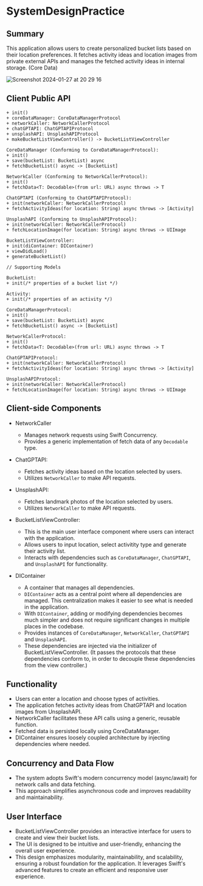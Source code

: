 # SystemDesignPractice

## Summary

This application allows users to create personalized bucket lists based on their location preferences. It fetches activity ideas and location images from private external APIs and manages the fetched activity ideas in internal storage. (Core Data)

![Screenshot 2024-01-27 at 20 29 16](https://github.com/jamesryu108/SystemDesignPractice/assets/33236626/9bc53a79-8924-47f4-a867-10232c98e7d5)

## Client Public API

```DIContainer:
+ init()
+ coreDataManager: CoreDataManagerProtocol
+ networkCaller: NetworkCallerProtocol
+ chatGPTAPI: ChatGPTAPIProtocol
+ unsplashAPI: UnsplashAPIProtocol
+ makeBucketListViewController() -> BucketListViewController

CoreDataManager (Conforming to CoreDataManagerProtocol):
+ init()
+ save(bucketList: BucketList) async
+ fetchBucketList() async -> [BucketList]

NetworkCaller (Conforming to NetworkCallerProtocol):
+ init()
+ fetchData<T: Decodable>(from url: URL) async throws -> T

ChatGPTAPI (Conforming to ChatGPTAPIProtocol):
+ init(networkCaller: NetworkCallerProtocol)
+ fetchActivityIdeas(for location: String) async throws -> [Activity]

UnsplashAPI (Conforming to UnsplashAPIProtocol):
+ init(networkCaller: NetworkCallerProtocol)
+ fetchLocationImage(for location: String) async throws -> UIImage

BucketListViewController:
+ init(diContainer: DIContainer)
+ viewDidLoad()
+ generateBucketList()

// Supporting Models

BucketList:
+ init(/* properties of a bucket list */)

Activity:
+ init(/* properties of an activity */)

CoreDataManagerProtocol:
+ init()
+ save(bucketList: BucketList) async
+ fetchBucketList() async -> [BucketList]

NetworkCallerProtocol:
+ init()
+ fetchData<T: Decodable>(from url: URL) async throws -> T

ChatGPTAPIProtocol:
+ init(networkCaller: NetworkCallerProtocol)
+ fetchActivityIdeas(for location: String) async throws -> [Activity]

UnsplashAPIProtocol:
+ init(networkCaller: NetworkCallerProtocol)
+ fetchLocationImage(for location: String) async throws -> UIImage

```
## Client-side Components

* NetworkCaller
  - Manages network requests using Swift Concurrency.
  - Provides a generic implementation of fetch data of any `Decodable` type.
 
* ChatGPTAPI:
  - Fetches activity ideas based on the location selected by users.
  - Utilizes `NetworkCaller` to make API requests.
 
* UnsplashAPI:
  - Fetches landmark photos of the location selected by users.
  - Utilizes `NetworkCaller` to make API requests.
 
* BucketListViewController:
  - This is the main user interface component where users can interact with the application.
  - Allows users to input location, select activitity type and generate their activity list.
  - Interacts with dependencies such as `CoreDataManager`, `ChatGPTAPI`, and `UnsplashAPI` for functionality.

* DIContainer
  - A container that manages all dependencies.
  - `DIContainer` acts as a central point where all dependencies are managed. This centralization makes it easier to see what is needed in the application.
  - With `DIContainer`, adding or modifying dependencies becomes much simpler and does not require significant changes in multiple places in the codebase. 
  - Provides instances of `CoreDataManager`, `NetworkCaller`, `ChatGPTAPI` and `UnsplashAPI`.
  - These dependencies are injected via the initializer of BucketListViewController. (It passes the protocols that these dependencies conform to, in order to decouple these dependencies from the view controller.)

## Functionality
- Users can enter a location and choose types of activities.
- The application fetches activity ideas from ChatGPTAPI and location images from UnsplashAPI.
- NetworkCaller facilitates these API calls using a generic, reusable function.
- Fetched data is persisted locally using CoreDataManager.
- DIContainer ensures loosely coupled architecture by injecting dependencies where needed.

## Concurrency and Data Flow
- The system adopts Swift's modern concurrency model (async/await) for network calls and data fetching.
- This approach simplifies asynchronous code and improves readability and maintainability.

## User Interface
- BucketListViewController provides an interactive interface for users to create and view their bucket lists.
- The UI is designed to be intuitive and user-friendly, enhancing the overall user experience.
- This design emphasizes modularity, maintainability, and scalability, ensuring a robust foundation for the application. It leverages Swift's advanced features to create an efficient and responsive user experience.

